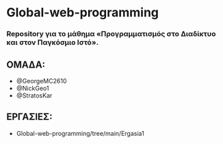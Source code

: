 # Global-web-programming
### Repository για το μάθημα «Προγραμματισμός στο Διαδίκτυο και στον Παγκόσμιο Ιστό».

ΟΜΑΔΑ:
---
+ @GeorgeMC2610
+ @NickGeo1
+ @StratosKar

ΕΡΓΑΣΙΕΣ:
---
+ Global-web-programming/tree/main/Ergasia1
